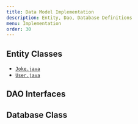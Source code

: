 ```yaml
---
title: Data Model Implementation
description: Entity, Dao, Database Definitions
menu: Implementation
order: 30
---
```


## Entity Classes

* [`Joke.java`](https://github.com/ddc-java-14/giggle/blob/main/app/src/main/java/edu/cnm/deepdive/giggle/model/entity/Joke.java)
* [`User.java`](https://github.com/ddc-java-14/giggle/blob/main/app/src/main/java/edu/cnm/deepdive/giggle/model/entity/User.java)

## DAO Interfaces

## Database Class